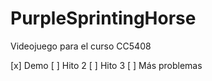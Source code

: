 # PurpleSprintingHorse
Videojuego para el curso CC5408

[x] Demo
[ ] Hito 2
[ ] Hito 3
[ ] Más problemas
